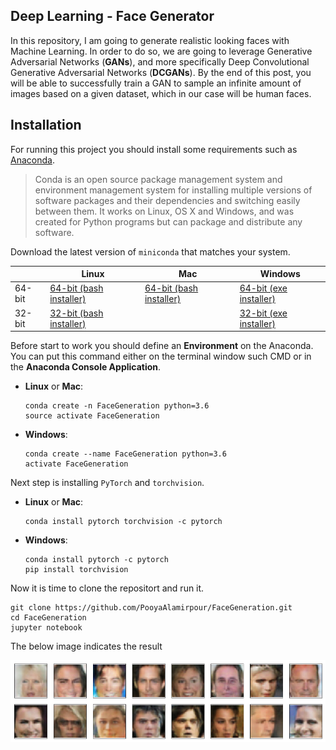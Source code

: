 [image1]: ./Images/Result.png "Result"

## Deep Learning - Face Generator

In this repository, I am going to generate realistic looking faces with Machine Learning. In order to do so, we are going to leverage Generative Adversarial Networks (**GANs**), and more specifically Deep Convolutional Generative Adversarial Networks (**DCGANs**). By the end of this post, you will be able to successfully train a GAN to sample an infinite amount of images based on a given dataset, which in our case will be human faces.

## Installation
For running this project you should install some requirements such as [Anaconda](http://conda.pydata.org/docs). 
> Conda is an open source package management system and environment management system 
for installing multiple versions of software packages and their dependencies and 
switching easily between them. It works on Linux, OS X and Windows, and was created 
for Python programs but can package and distribute any software.

Download the latest version of `miniconda` that matches your system.

|        | Linux | Mac | Windows | 
|--------|-------|-----|---------|
| 64-bit | [64-bit (bash installer)][lin64] | [64-bit (bash installer)][mac64] | [64-bit (exe installer)][win64]
| 32-bit | [32-bit (bash installer)][lin32] |  | [32-bit (exe installer)][win32]

[win64]: https://repo.continuum.io/miniconda/Miniconda3-latest-Windows-x86_64.exe
[win32]: https://repo.continuum.io/miniconda/Miniconda3-latest-Windows-x86.exe
[mac64]: https://repo.continuum.io/miniconda/Miniconda3-latest-MacOSX-x86_64.sh
[lin64]: https://repo.continuum.io/miniconda/Miniconda3-latest-Linux-x86_64.sh
[lin32]: https://repo.continuum.io/miniconda/Miniconda3-latest-Linux-x86.sh

Before start to work you should define an **Environment** on the Anaconda. You can put this command either on the terminal window such CMD or in the **Anaconda Console Application**.

* __Linux__ or __Mac__: 
	```
	conda create -n FaceGeneration python=3.6
	source activate FaceGeneration
	```
* __Windows__: 
	```
	conda create --name FaceGeneration python=3.6
	activate FaceGeneration
	```
	
Next step is installing `PyTorch` and `torchvision`. 

* __Linux__ or __Mac__: 
	```
	conda install pytorch torchvision -c pytorch 
	```
* __Windows__: 
	```
	conda install pytorch -c pytorch
	pip install torchvision
	```
	
Now it is time to clone the repositort and run it.
```
git clone https://github.com/PooyaAlamirpour/FaceGeneration.git
cd FaceGeneration
jupyter notebook
```
The below image indicates the result

![Sample Output][image1]

